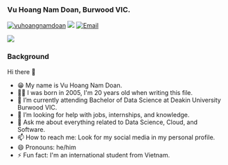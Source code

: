 ### Vu Hoang Nam Doan, Burwood VIC.

<a href="https://github.com/vuhoangnamdoan"><img src="https://komarev.com/ghpvc/?username=vuhoangnamdoan&color=brightgreen" alt="vuhoangnamdoan" /></a>
<a href="https://github.com/vuhoangnamdoan?tab=followers"><img src="https://img.shields.io/github/followers/vuhoangnamdoan"></a>
<a href="mailto:vuhoangnamdoan1605@gmail.com"><img src="https://img.shields.io/badge/Email-vuhoangnamdoan@gmail.com-brightgreen" alt="Email" /></a>

<div>
  <img src="https://github-readme-stats.vercel.app/api/top-langs/?username=vuhoangnamdoan&layout=compact" />
</div>

### Background

Hi there 👋
- 😁 My name is Vu Hoang Nam Doan.
- 👩‍🦲 I was born in 2005, I'm 20 years old when writing this file.
- 🌱 I’m currently attending Bachelor of Data Science at Deakin University Burwood VIC.
- 🤔 I’m looking for help with jobs, internships, and knowledge.
- 💬 Ask me about everything related to Data Science, Cloud, and Software.
- 📫 How to reach me: Look for my social media in my personal profile.
- 😄 Pronouns: he/him
- ⚡ Fun fact: I'm an international student from Vietnam.

